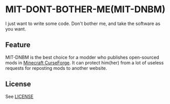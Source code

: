 # MIT-DONT-BOTHER-ME(MIT-DNBM)
I just want to write some code. Don't bother me, and take the software as you want.
## Feature
MIT-DNBM is the best choice for a modder who publishes open-sourced mods in [Minecraft CurseForge](https://minecraft.curseforge.com/).
It can protect him(her) from a lot of useless requests for reposting mods to another website.
## License
See [LICENSE](./LICENSE)
